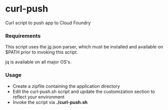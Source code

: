 curl-push
=========

Curl script to push app to Cloud Foundry


### Requirements

This script uses the [jq](http://stedolan.github.io/jq/) json parser,
which must be installed and available on $PATH prior to invoking this
script.

jq is available on all major OS's.


### Usage

* Create a zipfile containing the application directory
* Edit the curl-push.sh script and update the customization section to reflect your environment
* Invoke the script via **./curl-push.sh**
